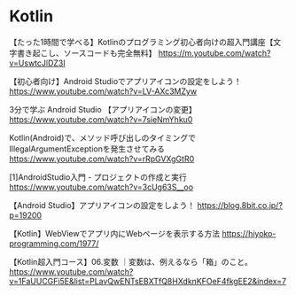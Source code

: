 # Kotlin
【たった1時間で学べる】Kotlinのプログラミング初心者向けの超入門講座【文字書き起こし、ソースコードも完全無料】
https://m.youtube.com/watch?v=UswtcJlDZ3I

【初心者向け】Android Studioでアプリアイコンの設定をしよう！
https://www.youtube.com/watch?v=LV-AXc3MZyw

3分で学ぶ Android Studio 【アプリアイコンの変更】
https://www.youtube.com/watch?v=7sieNmYhku0

Kotlin(Android)で、メソッド呼び出しのタイミングでIllegalArgumentExceptionを発生させてみる
https://www.youtube.com/watch?v=rRpGVXgGtR0

[1]AndroidStudio入門 - プロジェクトの作成と実行
https://www.youtube.com/watch?v=3cUg63S__oo

【Android Studio】アプリアイコンの設定をしよう！
https://blog.8bit.co.jp/?p=19200

【Kotlin】WebViewでアプリ内にWebページを表示する方法
https://hiyoko-programming.com/1977/

【Kotlin超入門コース】06.変数 ｜変数は、例えるなら「箱」のこと。
https://www.youtube.com/watch?v=1FaUUCGFi5E&list=PLavQwENTsEBXTfQ8HXdknKFOeF4fkgEE2&index=7
